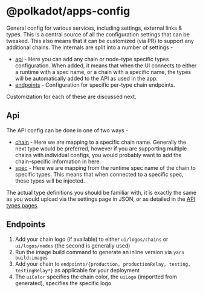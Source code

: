 # @polkadot/apps-config

General config for various services, including settings, external links & types. This is a central source of all the configuration settings that can be tweaked. This also means that it can be customized (via PR) to support any additional chains. The internals are split into a number of settings -

- [api](./src/api) - Here you can add any chain or node-type specific types configuration. When added, it means that when the UI connects to either a runtime with a spec name, or a chain with a specific name, the types will be automatically added to the API as used in the app.
- [endpoints](./src/endpoints) - Configuration for specific per-type chain endpoints.

Customization for each of these are discussed next.

## Api

The API config can be done in one of two ways -

- [chain](./src/api/chain) - Here we are mapping to a specific chain name. Generally the next type would be preferred, however if you are supporting multiple chains with individual configs, you would probably want to add the chain-specific information in here.
- [spec](./src/api/spec) - Here we are mapping from the runtime spec name of the chain to specific types. This means that when connected to a specific spec, these types will be injected.

The actual type definitions you should be familiar with, it is exactly the same as you would upload via the settings page in JSON, or as detailed in the [API types pages](https://polkadot.js.org/api/start/types.extend.html#extending-types).


## Endpoints

1. Add your chain logo (if available) to either `ui/logos/chains` or `ui/logos/nodes` (the second is generally used)
2. Run the image build command to generate an inline version via `yarn build:images`
3. Add your chain to `endpoints/{production, productionRelay, testing, testingRelay*}` as applicable for your deployment
3. The `uiColor` specifies the chain color, the `uiLogo` (importted from generated), specifies the specific logo
